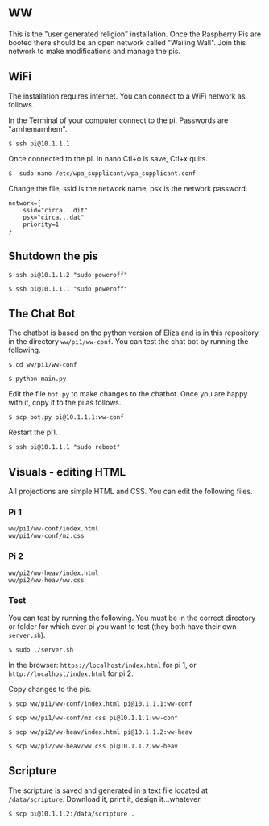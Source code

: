 # ww

This is the "user generated religion" installation.  Once the Raspberry Pis are booted there should be an open network called "Wailing Wall".  Join this network to make modifications and manage the pis.

## WiFi

The installation requires internet.  You can connect to a WiFi network as follows.

In the Terminal of your computer connect to the pi.  Passwords are "arnhemarnhem".

    $ ssh pi@10.1.1.1

Once connected to the pi. In nano Ctl+o is save, Ctl+x quits.

    $  sudo nano /etc/wpa_supplicant/wpa_supplicant.conf

Change the file, ssid is the network name, psk is the network password.

    network={
        ssid="circa...dit"
        psk="circa...dat"
        priority=1
    }

## Shutdown the pis

    $ ssh pi@10.1.1.2 "sudo poweroff"

    $ ssh pi@10.1.1.1 "sudo poweroff"

## The Chat Bot

The chatbot is based on the python version of Eliza and is in this repository in the directory `ww/pi1/ww-conf`.  You can test the chat bot by running the following.

    $ cd ww/pi1/ww-conf

    $ python main.py

Edit the file `bot.py` to make changes to the chatbot.  Once you are happy with it, copy it to the pi as follows.

    $ scp bot.py pi@10.1.1.1:ww-conf

Restart the pi1.

    $ ssh pi@10.1.1.1 "sudo reboot"

## Visuals - editing HTML

All projections are simple HTML and CSS.  You can edit the following files.

### Pi 1

    ww/pi1/ww-conf/index.html
    ww/pi1/ww-conf/mz.css

### Pi 2

    ww/pi2/ww-heav/index.html
    ww/pi2/ww-heav/ww.css

### Test

You can test by running the following.  You must be in the correct directory or folder for which ever pi you want to test (they both have their own `server.sh`).

    $ sudo ./server.sh

In the browser: `https://localhost/index.html` for pi 1, or `http://localhost/index.html` for pi 2. 


Copy changes to the pis.

    $ scp ww/pi1/ww-conf/index.html pi@10.1.1.1:ww-conf

    $ scp ww/pi1/ww-conf/mz.css pi@10.1.1.1:ww-conf

    $ scp ww/pi2/ww-heav/index.html pi@10.1.1.2:ww-heav

    $ scp ww/pi2/ww-heav/ww.css pi@10.1.1.2:ww-heav

## Scripture

The scripture is saved and generated in a text file located at `/data/scripture`.  Download it, print it, design it...whatever.

    $ scp pi@10.1.1.2:/data/scripture .



